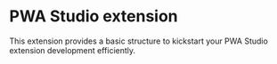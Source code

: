# PWA Studio extension

This extension provides a basic structure to kickstart your PWA Studio extension development efficiently.